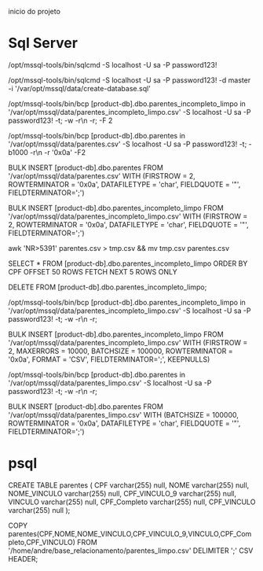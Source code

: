 inicio do projeto

# Sql Server

/opt/mssql-tools/bin/sqlcmd -S localhost -U sa -P password123!

/opt/mssql-tools/bin/sqlcmd -S localhost -U sa -P password123! -d master -i '/var/opt/mssql/data/create-database.sql'

/opt/mssql-tools/bin/bcp [product-db].dbo.parentes_incompleto_limpo in '/var/opt/mssql/data/parentes_incompleto_limpo.csv' -S localhost -U sa -P password123! -t; -w -r\\n -r; -F 2

/opt/mssql-tools/bin/bcp [product-db].dbo.parentes in '/var/opt/mssql/data/parentes.csv' -S localhost -U sa -P password123! -t\; -b1000 -r\\n -r '0x0a' -F2

BULK INSERT [product-db].dbo.parentes 
FROM '/var/opt/mssql/data/parentes.csv'
WITH (FIRSTROW = 2, ROWTERMINATOR = '0x0a', DATAFILETYPE = 'char', FIELDQUOTE = '"', FIELDTERMINATOR='\;')

BULK INSERT [product-db].dbo.parentes_incompleto_limpo 
FROM '/var/opt/mssql/data/parentes_incompleto_limpo.csv'
WITH (FIRSTROW = 2, ROWTERMINATOR = '0x0a', DATAFILETYPE = 'char', FIELDQUOTE = '"', FIELDTERMINATOR='\;')


awk 'NR>5391' parentes.csv > tmp.csv && mv tmp.csv parentes.csv

SELECT * FROM [product-db].dbo.parentes_incompleto_limpo ORDER BY CPF OFFSET 50 ROWS FETCH NEXT 5 ROWS ONLY 

DELETE FROM [product-db].dbo.parentes_incompleto_limpo;

/opt/mssql-tools/bin/bcp [product-db].dbo.parentes_incompleto_limpo in '/var/opt/mssql/data/parentes_incompleto_limpo.csv' -S localhost -U sa -P password123! -t; -w -r\\n -r;

BULK INSERT [product-db].dbo.parentes_incompleto_limpo 
FROM '/var/opt/mssql/data/parentes_incompleto_limpo.csv'
WITH (FIRSTROW = 2, MAXERRORS = 10000, BATCHSIZE = 100000, ROWTERMINATOR = '0x0a', 
FORMAT = 'CSV', FIELDTERMINATOR='\;', KEEPNULLS)

/opt/mssql-tools/bin/bcp [product-db].dbo.parentes in '/var/opt/mssql/data/parentes_limpo.csv' -S localhost -U sa -P password123! -t; -w -r\\n -r;

BULK INSERT [product-db].dbo.parentes 
FROM '/var/opt/mssql/data/parentes_limpo.csv'
WITH (BATCHSIZE = 100000, ROWTERMINATOR = '0x0a', DATAFILETYPE = 'char', FIELDQUOTE = '"', FIELDTERMINATOR='\;')


# psql

CREATE TABLE parentes  (
     CPF  varchar(255) null,
     NOME  varchar(255) null,
     NOME_VINCULO  varchar(255) null,
     CPF_VINCULO_9  varchar(255) null,
     VINCULO  varchar(255) null,
     CPF_Completo  varchar(255) null,
     CPF_VINCULO  varchar(255) null
  );


COPY parentes(CPF,NOME,NOME_VINCULO,CPF_VINCULO_9,VINCULO,CPF_Completo,CPF_VINCULO)
FROM '/home/andre/base_relacionamento/parentes_limpo.csv'
DELIMITER ';'
CSV HEADER;